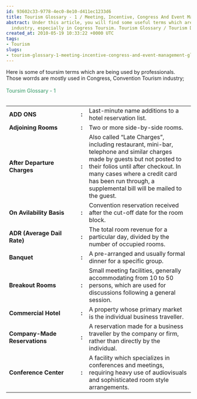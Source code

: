 ```yaml
---
id: 93602c33-9778-4ec0-8e10-d411ec1233d6
title: Tourism Glossary - 1 / Meeting, Incentive, Congress And Event Management Glossary
abstract: Under this article, you will find some useful terms which are used in toursim
  industry, especially in Cogress Toursim. Tourism Glossary / Tourism Dictionary...
created_at: 2010-05-19 10:33:22 +0000 UTC
tags:
- Tourism
slugs:
- tourism-glossary-1-meeting-incentive-congress-and-event-management-glossary
---
```


<p>Here is some of toursim terms which are being used by professionals. Those worrds are mostly used in Congress, Convention Tourism industry;<br /> <br /> <span style="color: #339966;">Toursim Glossary - 1</span><br /> <br /></p>
<div style="font-size: 10px;">
<table style="width: 100%;">
<tbody>
<tr style="padding-top: 10px;">
<td style="font-weight: bold; width: 180px;">ADD ONS<br /></td>
<td style="font-weight: bold; width: 6px;">:</td>
<td>Last-minute name additions to a hotel reservation list.</td>
</tr>
<tr>
<td style="font-weight: bold; width: 180px;">Adjoining Rooms<br /></td>
<td style="font-weight: bold; width: 6px;">:</td>
<td>Two or more side-by-side rooms.<br /></td>
</tr>
<tr>
<td style="font-weight: bold; width: 180px;">After Departure Charges<br /></td>
<td style="font-weight: bold; width: 6px;">:</td>
<td>Also called &ldquo;Late Charges&rdquo;, including restaurant, mini-bar, telephone and similar charges made by guests but not posted to their folios until after checkout. In many cases where a credit card has been run through, a supplemental bill will be mailed to the guest.</td>
</tr>
<tr>
<td style="font-weight: bold; width: 180px;">On Avilability Basis<br /></td>
<td style="font-weight: bold; width: 6px;">:</td>
<td>Convention reservation received after the cut-off date for the room block.</td>
</tr>
<tr>
<td style="font-weight: bold; width: 180px;">ADR (Average Dail Rate)<br /></td>
<td style="font-weight: bold; width: 6px;">:</td>
<td>The total room revenue for a particular day, divided by the number of occupied rooms.</td>
</tr>
<tr>
<td style="font-weight: bold; width: 180px;">Banquet<br /></td>
<td style="font-weight: bold; width: 6px;">:</td>
<td>A pre-arranged and usually formal dinner for a specific group.</td>
</tr>
<tr>
<td style="font-weight: bold; width: 180px;">Breakout Rooms<br /></td>
<td style="font-weight: bold; width: 6px;">:</td>
<td>Small meeting facilities, generally accommodating from 10 to 50 persons, which are used for discussions following a general session.</td>
</tr>
<tr>
<td style="font-weight: bold; width: 180px;">Commercial Hotel<br /></td>
<td style="font-weight: bold; width: 6px;">:</td>
<td>A property whose primary market is the individual business traveller.</td>
</tr>
<tr>
<td style="font-weight: bold; width: 180px;">Company-Made Reservations<br /></td>
<td style="font-weight: bold; width: 6px;">:</td>
<td>A reservation made for a business traveller by the company or firm, rather than directly by the individual.</td>
</tr>
<tr>
<td style="font-weight: bold; width: 180px;">Conference Center<br /></td>
<td style="font-weight: bold; width: 6px;">:</td>
<td>A facility which specializes in conferences and meetings, requiring heavy use of audiovisuals and sophisticated room style arrangements.</td>
</tr>
</tbody>
</table>
</div>